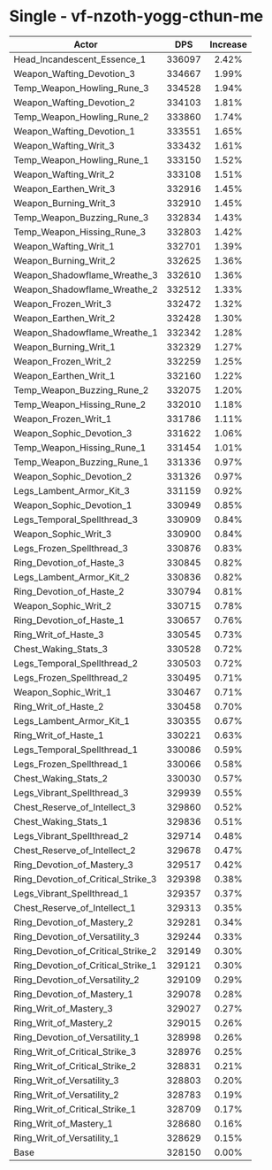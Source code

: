 # Single - vf-nzoth-yogg-cthun-me
| Actor | DPS | Increase |
|---|:---:|:---:|
|Head_Incandescent_Essence_1|336097|2.42%|
|Weapon_Wafting_Devotion_3|334667|1.99%|
|Temp_Weapon_Howling_Rune_3|334528|1.94%|
|Weapon_Wafting_Devotion_2|334103|1.81%|
|Temp_Weapon_Howling_Rune_2|333860|1.74%|
|Weapon_Wafting_Devotion_1|333551|1.65%|
|Weapon_Wafting_Writ_3|333432|1.61%|
|Temp_Weapon_Howling_Rune_1|333150|1.52%|
|Weapon_Wafting_Writ_2|333108|1.51%|
|Weapon_Earthen_Writ_3|332916|1.45%|
|Weapon_Burning_Writ_3|332910|1.45%|
|Temp_Weapon_Buzzing_Rune_3|332834|1.43%|
|Temp_Weapon_Hissing_Rune_3|332803|1.42%|
|Weapon_Wafting_Writ_1|332701|1.39%|
|Weapon_Burning_Writ_2|332625|1.36%|
|Weapon_Shadowflame_Wreathe_3|332610|1.36%|
|Weapon_Shadowflame_Wreathe_2|332512|1.33%|
|Weapon_Frozen_Writ_3|332472|1.32%|
|Weapon_Earthen_Writ_2|332428|1.30%|
|Weapon_Shadowflame_Wreathe_1|332342|1.28%|
|Weapon_Burning_Writ_1|332329|1.27%|
|Weapon_Frozen_Writ_2|332259|1.25%|
|Weapon_Earthen_Writ_1|332160|1.22%|
|Temp_Weapon_Buzzing_Rune_2|332075|1.20%|
|Temp_Weapon_Hissing_Rune_2|332010|1.18%|
|Weapon_Frozen_Writ_1|331786|1.11%|
|Weapon_Sophic_Devotion_3|331622|1.06%|
|Temp_Weapon_Hissing_Rune_1|331454|1.01%|
|Temp_Weapon_Buzzing_Rune_1|331336|0.97%|
|Weapon_Sophic_Devotion_2|331326|0.97%|
|Legs_Lambent_Armor_Kit_3|331159|0.92%|
|Weapon_Sophic_Devotion_1|330949|0.85%|
|Legs_Temporal_Spellthread_3|330909|0.84%|
|Weapon_Sophic_Writ_3|330900|0.84%|
|Legs_Frozen_Spellthread_3|330876|0.83%|
|Ring_Devotion_of_Haste_3|330845|0.82%|
|Legs_Lambent_Armor_Kit_2|330836|0.82%|
|Ring_Devotion_of_Haste_2|330794|0.81%|
|Weapon_Sophic_Writ_2|330715|0.78%|
|Ring_Devotion_of_Haste_1|330657|0.76%|
|Ring_Writ_of_Haste_3|330545|0.73%|
|Chest_Waking_Stats_3|330528|0.72%|
|Legs_Temporal_Spellthread_2|330503|0.72%|
|Legs_Frozen_Spellthread_2|330495|0.71%|
|Weapon_Sophic_Writ_1|330467|0.71%|
|Ring_Writ_of_Haste_2|330458|0.70%|
|Legs_Lambent_Armor_Kit_1|330355|0.67%|
|Ring_Writ_of_Haste_1|330221|0.63%|
|Legs_Temporal_Spellthread_1|330086|0.59%|
|Legs_Frozen_Spellthread_1|330066|0.58%|
|Chest_Waking_Stats_2|330030|0.57%|
|Legs_Vibrant_Spellthread_3|329939|0.55%|
|Chest_Reserve_of_Intellect_3|329860|0.52%|
|Chest_Waking_Stats_1|329836|0.51%|
|Legs_Vibrant_Spellthread_2|329714|0.48%|
|Chest_Reserve_of_Intellect_2|329678|0.47%|
|Ring_Devotion_of_Mastery_3|329517|0.42%|
|Ring_Devotion_of_Critical_Strike_3|329398|0.38%|
|Legs_Vibrant_Spellthread_1|329357|0.37%|
|Chest_Reserve_of_Intellect_1|329313|0.35%|
|Ring_Devotion_of_Mastery_2|329281|0.34%|
|Ring_Devotion_of_Versatility_3|329244|0.33%|
|Ring_Devotion_of_Critical_Strike_2|329149|0.30%|
|Ring_Devotion_of_Critical_Strike_1|329121|0.30%|
|Ring_Devotion_of_Versatility_2|329109|0.29%|
|Ring_Devotion_of_Mastery_1|329078|0.28%|
|Ring_Writ_of_Mastery_3|329027|0.27%|
|Ring_Writ_of_Mastery_2|329015|0.26%|
|Ring_Devotion_of_Versatility_1|328998|0.26%|
|Ring_Writ_of_Critical_Strike_3|328976|0.25%|
|Ring_Writ_of_Critical_Strike_2|328831|0.21%|
|Ring_Writ_of_Versatility_3|328803|0.20%|
|Ring_Writ_of_Versatility_2|328783|0.19%|
|Ring_Writ_of_Critical_Strike_1|328709|0.17%|
|Ring_Writ_of_Mastery_1|328680|0.16%|
|Ring_Writ_of_Versatility_1|328629|0.15%|
|Base|328150|0.00%|
